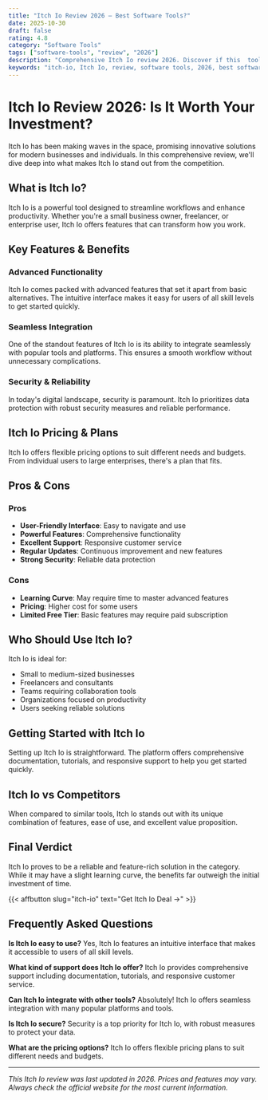 ```yaml
---
title: "Itch Io Review 2026 – Best Software Tools?"
date: 2025-10-30
draft: false
rating: 4.8
category: "Software Tools"
tags: ["software-tools", "review", "2026"]
description: "Comprehensive Itch Io review 2026. Discover if this  tool is the best choice for your needs."
keywords: "itch-io, Itch Io, review, software tools, 2026, best software tools"
---
```


# Itch Io Review 2026: Is It Worth Your Investment?

Itch Io has been making waves in the  space, promising innovative solutions for modern businesses and individuals. In this comprehensive review, we'll dive deep into what makes Itch Io stand out from the competition.

## What is Itch Io?

Itch Io is a powerful  tool designed to streamline workflows and enhance productivity. Whether you're a small business owner, freelancer, or enterprise user, Itch Io offers features that can transform how you work.

## Key Features & Benefits

### Advanced Functionality
Itch Io comes packed with advanced features that set it apart from basic alternatives. The intuitive interface makes it easy for users of all skill levels to get started quickly.

### Seamless Integration
One of the standout features of Itch Io is its ability to integrate seamlessly with popular tools and platforms. This ensures a smooth workflow without unnecessary complications.

### Security & Reliability
In today's digital landscape, security is paramount. Itch Io prioritizes data protection with robust security measures and reliable performance.

## Itch Io Pricing & Plans

Itch Io offers flexible pricing options to suit different needs and budgets. From individual users to large enterprises, there's a plan that fits.

## Pros & Cons

### Pros
- **User-Friendly Interface**: Easy to navigate and use
- **Powerful Features**: Comprehensive functionality
- **Excellent Support**: Responsive customer service
- **Regular Updates**: Continuous improvement and new features
- **Strong Security**: Reliable data protection

### Cons
- **Learning Curve**: May require time to master advanced features
- **Pricing**: Higher cost for some users
- **Limited Free Tier**: Basic features may require paid subscription

## Who Should Use Itch Io?

Itch Io is ideal for:
- Small to medium-sized businesses
- Freelancers and consultants
- Teams requiring collaboration tools
- Organizations focused on productivity
- Users seeking reliable  solutions

## Getting Started with Itch Io

Setting up Itch Io is straightforward. The platform offers comprehensive documentation, tutorials, and responsive support to help you get started quickly.

## Itch Io vs Competitors

When compared to similar tools, Itch Io stands out with its unique combination of features, ease of use, and excellent value proposition.

## Final Verdict

Itch Io proves to be a reliable and feature-rich solution in the  category. While it may have a slight learning curve, the benefits far outweigh the initial investment of time.

{{< affbutton slug="itch-io" text="Get Itch Io Deal →" >}}

## Frequently Asked Questions

**Is Itch Io easy to use?**
Yes, Itch Io features an intuitive interface that makes it accessible to users of all skill levels.

**What kind of support does Itch Io offer?**
Itch Io provides comprehensive support including documentation, tutorials, and responsive customer service.

**Can Itch Io integrate with other tools?**
Absolutely! Itch Io offers seamless integration with many popular platforms and tools.

**Is Itch Io secure?**
Security is a top priority for Itch Io, with robust measures to protect your data.

**What are the pricing options?**
Itch Io offers flexible pricing plans to suit different needs and budgets.

---

*This Itch Io review was last updated in 2026. Prices and features may vary. Always check the official website for the most current information.*
